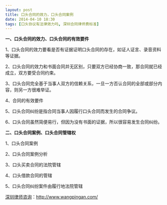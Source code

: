 ```yaml
---
layout: post
title: 口头合同的效力，口头合同案例
date: 2014-04-10 18:30
tags: [口头协议有法律效力吗, 深圳合同律师费标准]
---
```

<strong>一、口头合同的效力、口头合同的有效要件</strong>

1、口头合同的效力要看是否有证据证明口头合同的存在，如证人证言、录音资料等证据。

2、口头合同的效力和书面合同并无区别，只要双方已经协商一致，那合同就已经成立，双方要受合同约束。

3、口头合同完全基于当事人双方的信赖关系，一旦一方否认合同的全部或部分内容，则另一方很难举证。

4、合同的有效要件

5、口头合同纠纷是指合同当事人因履行口头合同而发生的合同争议。

6、口头合同虽然简便易行，但因为没有书面的证据，所以很容易发生合同纠纷。

<strong>二、口头合同案例、口头合同管辖权</strong>

1、口头合同案例

2、口头合同案例分析

3、口头买卖合同的法院管辖

4、口头借款合同的管辖

5、口头合同纠纷案件由履行地法院管辖


<a href="http://www.wangpingan.com/">深圳律师咨询</a>：<a href="http://www.wangpingan.com/">http://www.wangpingan.com/</a>

